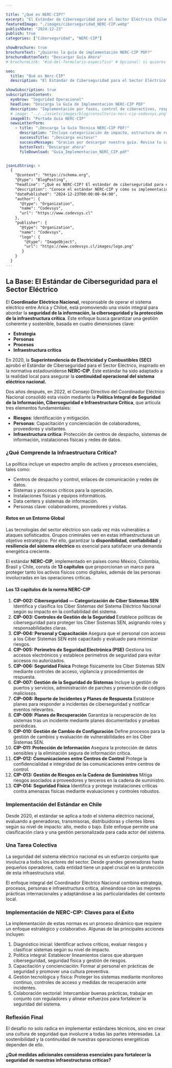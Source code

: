 ```yaml
---

title: "¿Qué es NERC-CIP?"
excerpt: "El Estándar de Ciberseguridad para el Sector Eléctrico Chileno"
featuredImage: "./images/ciberseguridad_NERC-CIP.webp"
publishDate: "2024-12-23"
publish: true
categories: ["Ciberseguridad", "NERC-CIP"]

showBrochure: true
brochureText: "¿Quieres la guía de implementación NERC-CIP PDF?"
brochureButtonText: "Descargar Guía Ahora"
# brochureLink: "#id-del-formulario-especifico" # Opcional: si quieres un ancla diferente a #subscription"

seo:
  title: "Qué es Nerc-CIP"
  description: "El Estándar de Ciberseguridad para el Sector Eléctrico Chileno"

showSubscription: true
subscriptionContent:
  eyebrow: "Seguridad Operacional"
  headline: "Descarga la Guía de Implementación NERC-CIP PDF"
  description: "Implementación por fases, control de ciberactivos, respuesta a incidentes y cumplimiento regulatorio para el sector eléctrico chileno."
  # image: "../../assets/images/blog/consultoria-nerc-cip-codevsys.png"
  imageAlt: "Portada Guía NERC-CIP"
  newsLetterForm:
    - title: "¡Descarga la Guía Técnica NERC-CIP PDF!"
      description: "Incluye categorización de impacto, estructura de roles, fases de implementación, controles técnicos y mejores prácticas. Ideal para generadoras, transmisoras y centros de control OT."
      successTitle: "¡Descarga exitosa!"
      successMessage: "Gracias por descargar nuestra guía. Revisa tu carpeta de descargas o tu correo electrónico si fue enviado automáticamente."
      buttonText: "Descargar ahora"
      fileDownload: "Guia_Implementacion_NERC_CIP.pdf"


jsonLdString: >
  {
    "@context": "https://schema.org",
    "@type": "BlogPosting",
    "headline": "¿Qué es NERC-CIP? El estándar de ciberseguridad para el sector eléctrico chileno",
    "description": "Conoce el estándar NERC-CIP y cómo su implementación fortalece la ciberseguridad, el cumplimiento normativo y las mejores prácticas en empresas del sector eléctrico en Chile. Descubre recomendaciones clave y recursos para asegurar la continuidad operacional y la protección de infraestructuras críticas.",
    "datePublished": "2024-12-23T00:00:00-04:00",
    "author": {
      "@type": "Organization",
      "name": "Codevsys",
      "url": "https://www.codevsys.cl"
    },
    "publisher": {
      "@type": "Organization",
      "name": "Codevsys",
      "logo": {
        "@type": "ImageObject",
        "url": "https://www.codevsys.cl/images/logo.png"
       }
    }
  }
---
```


## La Base: El Estándar de Ciberseguridad para el Sector Eléctrico

El **Coordinador Eléctrico Nacional**, responsable de operar el sistema eléctrico entre Arica y Chiloé, está promoviendo una visión integral para abordar la **seguridad de la información, la ciberseguridad y la protección de la infraestructura crítica**. Este enfoque busca garantizar una gestión coherente y sostenible, basada en cuatro dimensiones clave:

- **Estrategia**
- **Personas**
- **Procesos**
- **Infraestructura crítica**

En 2020, la **Superintendencia de Electricidad y Combustibles (SEC)** aprobó el Estándar de Ciberseguridad para el Sector Eléctrico, inspirado en la normativa estadounidense **NERC-CIP**. Este estándar ha sido adaptado a la realidad local para asegurar la **continuidad operacional del sistema eléctrico nacional.**

Dos años después, en 2022, el Consejo Directivo del Coordinador Eléctrico Nacional consolidó esta visión mediante la **Política Integral de Seguridad de la Información, Ciberseguridad e Infraestructura Crítica**, que articula tres elementos fundamentales:

- **Riesgos**: Identificación y mitigación.
- **Personas**: Capacitación y concienciación de colaboradores, proveedores y visitantes.
- **Infraestructura crítica**: Protección de centros de despacho, sistemas de información, instalaciones físicas y redes de datos.

### ¿Qué Comprende la Infraestructura Crítica?
La política incluye un espectro amplio de activos y procesos esenciales, tales como:

- Centros de despacho y control, enlaces de comunicación y redes de datos.
- Sistemas y procesos críticos para la operación.
- Instalaciones físicas y equipos informáticos.
- Data centers y sistemas de información.
- Personas clave: colaboradores, proveedores y visitas.

#### Retos en un Entorno Global

Las tecnologías del sector eléctrico son cada vez más vulnerables a ataques sofisticados. Grupos criminales ven en estas infraestructuras un objetivo estratégico. Por ello, garantizar la **disponibilidad**, **confiabilidad** y **resiliencia del sistema eléctrico** es esencial para satisfacer una demanda energética creciente.

El estándar **NERC-CIP**, implementado en países como México, Colombia, Brasil y Chile, consta de **13 capítulos** que proporcionan un marco para proteger tanto los activos físicos como digitales, además de las personas involucradas en las operaciones críticas.

#### Los 13 capítulos de la norma NERC-CIP

1. **CIP-002: Ciberseguridad — Categorización de Ciber Sistemas SEN**
Identifica y clasifica los Ciber Sistemas del Sistema Eléctrico Nacional según su impacto en la confiabilidad del sistema.
2. **CIP-003: Controles de Gestión de la Seguridad**
Establece políticas de ciberseguridad para proteger los Ciber Sistemas SEN, asignando roles y responsabilidades claras.
3. **CIP-004: Personal y Capacitación**
Asegura que el personal con acceso a los Ciber Sistemas SEN esté capacitado y evaluado para minimizar riesgos.
4. **CIP-005: Perímetro de Seguridad Electrónica (PSE)**
Gestiona los accesos electrónicos y establece perímetros de seguridad para evitar accesos no autorizados.
5. **CIP-006: Seguridad Física**
Protege físicamente los Ciber Sistemas SEN mediante controles de acceso, vigilancia y procedimientos de respuesta.
6. **CIP-007: Gestión de la Seguridad de Sistemas**
Incluye la gestión de puertos y servicios, administración de parches y prevención de códigos maliciosos.
7. **CIP-008: Reporte de Incidentes y Planes de Respuesta**
Establece planes para responder a incidentes de ciberseguridad y notificar eventos relevantes.
8. **CIP-009: Planes de Recuperación**
Garantiza la recuperación de los sistemas tras un incidente mediante planes documentados y pruebas periódicas.
9. **CIP-010: Gestión de Cambio de Configuración**
Define procesos para la gestión de cambios y evaluación de vulnerabilidades en los Ciber Sistemas SEN.
10. **CIP-011: Protección de Información**
Asegura la protección de datos sensibles y la eliminación segura de información crítica.
11. **CIP-012: Comunicaciones entre Centros de Control**
Protege la confidencialidad e integridad de las comunicaciones entre centros de control.
12. **CIP-013: Gestión de Riesgos en la Cadena de Suministros**
Mitiga riesgos asociados a proveedores y terceros en la cadena de suministro.
13. **CIP-014: Seguridad Física**
Identifica y protege instalaciones críticas contra amenazas físicas mediante evaluaciones y controles robustos.


### Implementación del Estándar en Chile

Desde 2020, el estándar se aplica a todo el sistema eléctrico nacional, evaluando a generadoras, transmisoras, distribuidoras y clientes libres según su nivel de impacto: alto, medio o bajo. Este enfoque permite una clasificación clara y una gestión personalizada para cada actor del sistema.

### Una Tarea Colectiva

La seguridad del sistema eléctrico nacional es un esfuerzo conjunto que involucra a todos los actores del sector. Desde grandes generadoras hasta pequeños operadores, cada entidad tiene un papel crucial en la protección de esta infraestructura vital.

El enfoque integral del Coordinador Eléctrico Nacional combina estrategia, procesos, personas e infraestructura crítica, alineándose con las mejores prácticas internacionales y adaptándose a las particularidades del contexto local.

### Implementación de NERC-CIP: Claves para el Éxito
La implementación de estas normas es un proceso dinámico que requiere un enfoque estratégico y colaborativo. Algunas de las principales acciones incluyen:

1. Diagnóstico inicial: Identificar activos críticos, evaluar riesgos y clasificar sistemas según su nivel de impacto.
2. Política integral: Establecer lineamientos claros que abarquen ciberseguridad, seguridad física y gestión de riesgos.
3. Capacitación y concienciación: Formar al personal en prácticas de seguridad y promover una cultura preventiva.
4. Gestión tecnológica y física: Proteger los sistemas mediante monitoreo continuo, controles de acceso y medidas de recuperación ante incidentes.
5. Colaboración sectorial: Intercambiar buenas prácticas, trabajar en conjunto con reguladores y alinear esfuerzos para fortalecer la seguridad del sistema.

### Reflexión Final
El desafío no solo radica en implementar estándares técnicos, sino en crear una cultura de seguridad que involucre a todas las partes interesadas. La sostenibilidad y la continuidad de nuestras operaciones energéticas dependen de ello.

**¿Qué medidas adicionales consideras esenciales para fortalecer la seguridad de nuestras infraestructuras críticas?**

